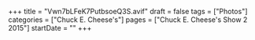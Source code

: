 +++
title = "Vwn7bLFeK7PutbsoeQ3S.avif"
draft = false
tags = ["Photos"]
categories = ["Chuck E. Cheese's"]
pages = ["Chuck E. Cheese's Show 2 2015"]
startDate = ""
+++
